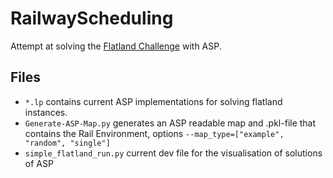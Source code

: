 # RailwayScheduling
Attempt at solving the [Flatland Challenge](https://flatland.aicrowd.com/intro.html) with ASP.
## Files
- `*.lp` contains current ASP implementations for solving flatland instances.
- `Generate-ASP-Map.py` generates an ASP readable map and .pkl-file that contains the Rail Environment, options `--map_type=["example", "random", "single"]`
- `simple_flatland_run.py` current dev file for the visualisation of solutions of ASP